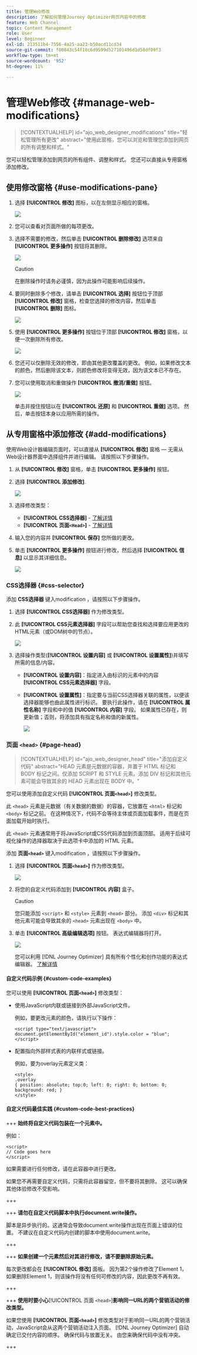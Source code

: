 ```yaml
---
title: 管理Web修改
description: 了解如何管理Journey Optimizer网页内容中的修改
feature: Web Channel
topic: Content Management
role: User
level: Beginner
exl-id: 213511b4-7556-4a25-aa23-b50acd11cd34
source-git-commit: f00843c54f18c6d9599d527101496d1d58df09f3
workflow-type: tm+mt
source-wordcount: '952'
ht-degree: 11%

---
```


# 管理Web修改 {#manage-web-modifications}

>[!CONTEXTUALHELP]
>id="ajo_web_designer_modifications"
>title="轻松管理所有更改"
>abstract="使用此窗格，您可以浏览和管理您添加到网页的所有调整和样式。"

您可以轻松管理添加到网页的所有组件、调整和样式。 您还可以直接从专用窗格添加修改。

## 使用修改窗格 {#use-modifications-pane}

1. 选择 **[!UICONTROL 修改]** 图标，以在左侧显示相应的窗格。

   ![](assets/web-designer-modifications-pane.png)

1. 您可以查看对页面所做的每项更改。

1. 选择不需要的修改，然后单击 **[!UICONTROL 删除修改]** 选项来自 **[!UICONTROL 更多操作]** 按钮将其删除。

   ![](assets/web-designer-modifications-delete.png)

   >[!CAUTION]
   >
   >在删除操作时请务必谨慎，因为此操作可能影响后续操作。

1. 要同时删除多个修改，请单击 **[!UICONTROL 选择]** 按钮位于顶部 **[!UICONTROL 修改]** 窗格，检查您选择的修改内容，然后单击 **[!UICONTROL 删除]** 图标。

   ![](assets/web-designer-modifications-select-delete.png)

1. 使用 **[!UICONTROL 更多操作]** 按钮位于顶部 **[!UICONTROL 修改]** 窗格，以便一次删除所有修改。

   ![](assets/web-designer-delete-modifications.png)

1. 您还可以仅删除无效的修改，即由其他更改覆盖的更改。 例如，如果修改文本的颜色，然后删除该文本，则颜色修改将变得无效，因为该文本已不存在。

1. 您可以使用取消和重做操作 **[!UICONTROL 撤消/重做]** 按钮。

   ![](assets/web-designer-undo-redo.png)

   单击并按住按钮以在 **[!UICONTROL 还原]** 和 **[!UICONTROL 重做]** 选项。 然后，单击按钮本身以应用所需的操作。

## 从专用窗格中添加修改 {#add-modifications}

使用Web设计器编辑页面时，可以直接从 **[!UICONTROL 修改]** 窗格 — 无需从Web设计器界面中选择组件并进行编辑。 请按照以下步骤操作。

1. 从 **[!UICONTROL 修改]** 窗格，单击 **[!UICONTROL 更多操作]** 按钮。

1. 选择 **[!UICONTROL 添加修改]**.

   ![](assets/web-designer-add-modification.png)

1. 选择修改类型：

   * **[!UICONTROL CSS选择器]** - [了解详情](#css-selector)
   * **[!UICONTROL 页面`<Head>`]** - [了解详情](#page-head)

1. 输入您的内容并 **[!UICONTROL 保存]** 您所做的更改。

1. 单击 **[!UICONTROL 更多操作]** 按钮进行修改，然后选择 **[!UICONTROL 信息]** 以显示其详细信息。

   ![](assets/web-designer-add-modification-info.png)

### CSS选择器 {#css-selector}

添加 **CSS选择器** 键入modification ，请按照以下步骤操作。

1. 选择 **[!UICONTROL CSS选择器]** 作为修改类型。

1. 此 **[!UICONTROL CSS元素选择器]** 字段可以帮助您查找和选择要应用更改的HTML元素（或DOM树中的节点）。 <!--specify the desired CSS element that you want to modify.-->

   ![](assets/web-designer-add-modification-css.png)

1. 选择操作类型(**[!UICONTROL 设置内容]** 或 **[!UICONTROL 设置属性]**)并填写所需的信息/内容。

   * **[!UICONTROL 设置内容]**：指定进入由标识的元素中的内容 **[!UICONTROL CSS元素选择器]** 字段。

   * **[!UICONTROL 设置属性]**：指定要与当前CSS选择器关联的属性，以便该选择器能够也由此属性进行标识。 要执行此操作，请在 **[!UICONTROL 属性名称]** 字段和中的值 **[!UICONTROL 内容]** 字段。 如果属性已存在，则更新值；否则，将添加具有指定名称和值的新属性。

     ![](assets/web-designer-add-modification-css-attribute.png)

### 页面 `<head>` {#page-head}

>[!CONTEXTUALHELP]
>id="ajo_web_designer_head"
>title="添加自定义代码"
>abstract="HEAD 元素是元数据的容器，并置于 HTML 标记和 BODY 标记之间。仅添加 SCRIPT 和 STYLE 元素。添加 DIV 标记和其他元素可能会导致其余的 HEAD 元素出现在 BODY 中。"

您可以使用添加自定义代码 **[!UICONTROL 页面`<head>`]** 修改类型。

此 `<head>` 元素是元数据（有关数据的数据）的容器，它放置在 `<html>` 标记和 `<body>` 标记之前。 在这种情况下，代码不会等待主体或页面加载事件，而是在页面加载开始时执行。

此 `<head>` 元素通常用于将JavaScript或CSS代码添加到页面顶部。 适用于后续可视化操作的选择器取决于此选项卡中添加的 HTML 元素。

添加 **页面`<head>`** 键入modification ，请按照以下步骤操作。

1. 选择 **[!UICONTROL 页面`<head>`]** 作为修改类型。

   ![](assets/web-designer-add-modification-head-type.png)

1. 将您的自定义代码添加到 **[!UICONTROL 内容]** 盒子。

   >[!CAUTION]
   >
   >您只能添加 `<script>` 和 `<style>` 元素到 `<head>` 部分。 添加 `<div>` 标记和其他元素可能会导致其余的 `<head>` 元素出现在 `<body>` 中。

1. 单击 **[!UICONTROL 高级编辑选项]** 按钮。 表达式编辑器将打开。

   ![](assets/web-designer-add-modification-head-advanced.png)

   您可以利用 [!DNL Journey Optimizer] 具有所有个性化和创作功能的表达式编辑器。 [了解详情](../personalization/personalization-build-expressions.md)

#### 自定义代码示例 {#custom-code-examples}

您可以使用 **[!UICONTROL 页面`<head>`]** 修改类型：

* 使用JavaScript内联或链接到外部JavaScript文件。

  例如，要更改元素的颜色，请执行以下操作：

  ```
  <script type="text/javascript">
  document.getElementById("element_id").style.color = "blue";
  </script>
  ```

* 配置指向外部样式表的内联样式或链接。

  例如，要为overlay元素定义类：

  ```
  <style>
  .overlay
  { position: absolute; top:0; left: 0; right: 0; bottom: 0; background: red; }
  </style>
  ```

#### 自定义代码最佳实践 {#custom-code-best-practices}

+++ **始终将自定义代码包装在一个元素中。**

例如：

```
<script>
// Code goes here
</script>
```

如果需要进行任何修改，请在此容器中进行更改。

如果您不再需要自定义代码，只需将此容器留空，但不要将其删除。 这可以确保其他体验修改不受影响。

+++

+++ **请勿在自定义代码脚本中执行document.write操作。**

脚本是异步执行的。这通常会导致document.write操作出现在页面上错误的位置。 不建议在自定义代码内创建的脚本中使用document.write。

+++

+++ **如果创建一个元素然后对其进行修改，请不要删除原始元素。**

每次更改都会在 **[!UICONTROL 修改]** 面板。 因为第2个操作修改了Element 1，如果删除Element 1，则该操作将没有任何可修改的内容，因此更改不再有效。

+++

+++ **使用时要小心**[!UICONTROL &#x200B;页面 `<head>`]**影响同一URL的两个营销活动的修改类型。**

如果您使用 **[!UICONTROL 页面`<head>`]** 修改类型对于影响同一URL的两个营销活动，JavaScript会从这两个营销活动注入页面。 [!DNL Journey Optimizer] 自动确定已交付内容的顺序。 确保代码与放置无关。 由您来确保代码中没有冲突。

+++
